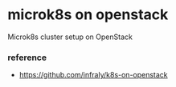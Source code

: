 microk8s on openstack
===

Microk8s cluster setup on OpenStack

### reference
- https://github.com/infraly/k8s-on-openstack
